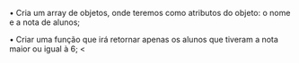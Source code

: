 • Cria um array de objetos, onde teremos como atributos do objeto: o nome e a nota de alunos; <br />

• Criar uma função que irá retornar apenas os alunos que tiveram a nota maior ou igual à 6; < <br />
